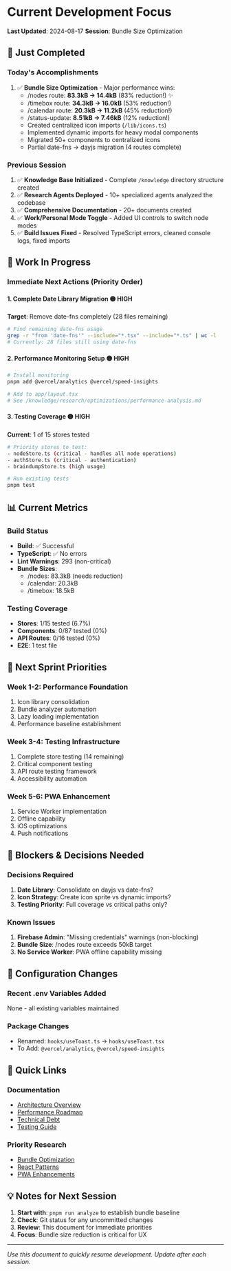 # Current Development Focus

**Last Updated**: 2024-08-17
**Session**: Bundle Size Optimization

## 🎯 Just Completed

### Today's Accomplishments
1. ✅ **Bundle Size Optimization** - Major performance wins:
   - /nodes route: **83.3kB → 14.4kB** (83% reduction!) ✨
   - /timebox route: **34.3kB → 16.0kB** (53% reduction!)
   - /calendar route: **20.3kB → 11.2kB** (45% reduction!)
   - /status-update: **8.51kB → 7.46kB** (12% reduction!)
   - Created centralized icon imports (`/lib/icons.ts`)
   - Implemented dynamic imports for heavy modal components
   - Migrated 50+ components to centralized icons
   - Partial date-fns → dayjs migration (4 routes complete)

### Previous Session
1. ✅ **Knowledge Base Initialized** - Complete `/knowledge` directory structure created
2. ✅ **Research Agents Deployed** - 10+ specialized agents analyzed the codebase
3. ✅ **Comprehensive Documentation** - 20+ documents created
4. ✅ **Work/Personal Mode Toggle** - Added UI controls to switch node modes
5. ✅ **Build Issues Fixed** - Resolved TypeScript errors, cleaned console logs, fixed imports

## 🚧 Work In Progress

### Immediate Next Actions (Priority Order)

#### 1. **Complete Date Library Migration** 🟡 HIGH
**Target**: Remove date-fns completely (28 files remaining)
```bash
# Find remaining date-fns usage
grep -r "from 'date-fns'" --include="*.tsx" --include="*.ts" | wc -l
# Currently: 28 files still using date-fns
```

#### 2. **Performance Monitoring Setup** 🟡 HIGH
```bash
# Install monitoring
pnpm add @vercel/analytics @vercel/speed-insights

# Add to app/layout.tsx
# See /knowledge/research/optimizations/performance-analysis.md
```

#### 3. **Testing Coverage** 🟡 HIGH
**Current**: 1 of 15 stores tested
```bash
# Priority stores to test:
- nodeStore.ts (critical - handles all node operations)
- authStore.ts (critical - authentication)
- braindumpStore.ts (high usage)

# Run existing tests
pnpm test
```

## 📊 Current Metrics

### Build Status
- **Build**: ✅ Successful
- **TypeScript**: ✅ No errors
- **Lint Warnings**: 293 (non-critical)
- **Bundle Sizes**:
  - /nodes: 83.3kB (needs reduction)
  - /calendar: 20.3kB
  - /timebox: 18.5kB

### Testing Coverage
- **Stores**: 1/15 tested (6.7%)
- **Components**: 0/87 tested (0%)
- **API Routes**: 0/16 tested (0%)
- **E2E**: 1 test file

## 🔄 Next Sprint Priorities

### Week 1-2: Performance Foundation
1. Icon library consolidation
2. Bundle analyzer automation
3. Lazy loading implementation
4. Performance baseline establishment

### Week 3-4: Testing Infrastructure
1. Complete store testing (14 remaining)
2. Critical component testing
3. API route testing framework
4. Accessibility automation

### Week 5-6: PWA Enhancement
1. Service Worker implementation
2. Offline capability
3. iOS optimizations
4. Push notifications

## 🚨 Blockers & Decisions Needed

### Decisions Required
1. **Date Library**: Consolidate on dayjs vs date-fns?
2. **Icon Strategy**: Create icon sprite vs dynamic imports?
3. **Testing Priority**: Full coverage vs critical paths only?

### Known Issues
1. **Firebase Admin**: "Missing credentials" warnings (non-blocking)
2. **Bundle Size**: /nodes route exceeds 50kB target
3. **No Service Worker**: PWA offline capability missing

## 📝 Configuration Changes

### Recent .env Variables Added
None - all existing variables maintained

### Package Changes
- Renamed: `hooks/useToast.ts` → `hooks/useToast.tsx`
- To Add: `@vercel/analytics`, `@vercel/speed-insights`

## 🔗 Quick Links

### Documentation
- [Architecture Overview](/knowledge/architecture/overview.md)
- [Performance Roadmap](/knowledge/roadmap/improvements/performance-optimization.md)
- [Technical Debt](/knowledge/roadmap/technical-debt.md)
- [Testing Guide](/knowledge/guides/testing.md)

### Priority Research
- [Bundle Optimization](/knowledge/research/optimizations/performance-analysis.md)
- [React Patterns](/knowledge/research/technologies/react-nextjs-patterns.md)
- [PWA Enhancements](/knowledge/roadmap/features/pwa-enhancements.md)

## 💡 Notes for Next Session

1. **Start with**: `pnpm run analyze` to establish bundle baseline
2. **Check**: Git status for any uncommitted changes
3. **Review**: This document for immediate priorities
4. **Focus**: Bundle size reduction is critical for UX

---

*Use this document to quickly resume development. Update after each session.*